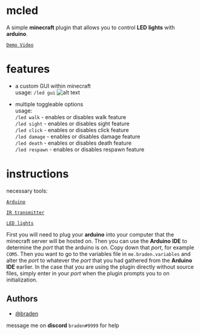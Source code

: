 # mcled
A simple **minecraft** plugin that allows you to control
**LED** **lights** with **arduino**.

[`Demo Video`](https://www.youtube.com/watch?v=5oqp-Ey1aQA)

# features

- a custom GUI within minecraft  
usage: `/led gui`
![alt text](https://raw.githubusercontent.com/bbraden/mcled/master/src/main/resources/screenshots/gui1.png)


- multiple toggleable options  
usage:  
  `/led walk` - enables or disables walk feature  
  `/led sight` - enables or disables sight feature  
  `/led click` - enables or disables click feature  
  `/led damage` - enables or disables damage feature  
  `/led death` - enables or disables death feature  
  `/led respawn` - enables or disables respawn feature  
# instructions
necessary tools:

[`Arduino`](https://www.amazon.com/Arduino-A000066-ARDUINO-UNO-R3/dp/B008GRTSV6/)

[`IR transmitter`](https://www.amazon.com/Gikfun-Digital-Receiver-Transmitter-Arduino/dp/B0816P2545/)

[`LED lights`](https://www.amazon.com/Livingpai-Changing-Bluetooth-Control-Bedroom/dp/B08M9GYQDM/)

First you will need to plug your **arduino** into your computer that the 
minecraft server will be hosted on. Then you can use the **Arduino** **IDE** 
to determine the _port_ that the arduino is on. Copy down that _port_, for 
example `COM5`. Then you want to go to the variables file in 
`me.braden.variables` and alter the _port_ to whatever the _port_ 
that you had gathered from the **Arduino IDE** earlier. In the case that you are using the plugin directly 
without source files, simply enter in your _port_ when the plugin prompts 
you to on initialization.
## Authors

- [@braden](https://www.github.com/bbraden)


message me on **discord** `braden#9999` for help
